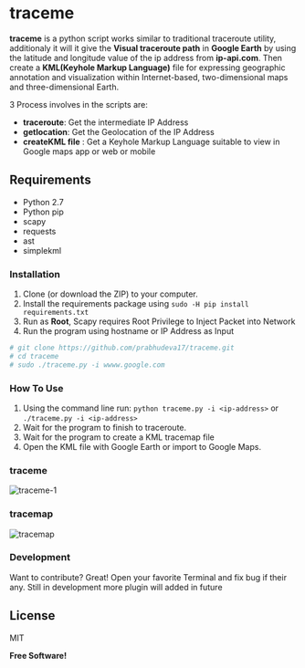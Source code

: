 # traceme

**traceme** is a python script works similar to traditional traceroute utility, additionaly it will it give the  **Visual traceroute path** in **Google Earth** by using the latitude and longitude value of the ip address from **ip-api.com**. Then create a **KML(Keyhole Markup Language)** file for expressing geographic annotation and visualization within Internet-based, two-dimensional maps and three-dimensional Earth.

3 Process involves in the scripts are:
- **traceroute**: Get the intermediate IP Address
- **getlocation**: Get the Geolocation of the IP Address
- **createKML file** : Get a Keyhole Markup Language suitable to view in Google maps app or web or mobile 


## Requirements
- Python 2.7
- Python pip
- scapy
- requests
- ast
- simplekml


### Installation

1. Clone (or download the ZIP) to your computer.
2. Install the requirements package using `sudo -H pip install requirements.txt`
3. Run as **Root**, Scapy requires Root Privilege to Inject Packet into Network
4. Run the program using hostname or IP Address as Input 

```sh
# git clone https://github.com/prabhudeva17/traceme.git
# cd traceme
# sudo ./traceme.py -i wwww.google.com
```
### How To Use
1. Using the command line run:
    `python traceme.py -i <ip-address>`
               or
    `./traceme.py -i <ip-address>`
2. Wait for the program to finish to traceroute.
3. Wait for the program to create a KML tracemap file 
4. Open the KML file with  Google Earth or import to Google Maps.



### traceme
![traceme-1](https://user-images.githubusercontent.com/30696072/50225481-abaa8d80-03c6-11e9-9f06-4c83da2c5c8b.png)

### tracemap
![tracemap](https://user-images.githubusercontent.com/30696072/50225594-017f3580-03c7-11e9-8aac-818ae8b8d906.png)


### Development

Want to contribute? Great!
Open your favorite Terminal and fix bug if their any.
Still in development more plugin will added in future

License
----

MIT


**Free Software!**
